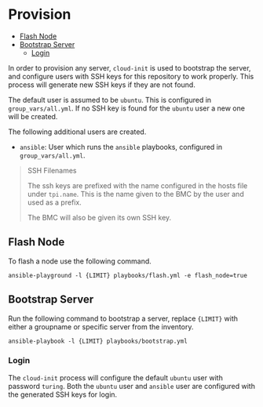 # Provision

- [Flash Node](#flash-node)
- [Bootstrap Server](#bootstrap-server)
  - [Login](#login)

In order to provision any server, `cloud-init` is used to bootstrap the server,
and configure users with SSH keys for this repository to work properly.
This process will generate new SSH keys if they are not found.

The default user is assumed to be `ubuntu`. This is configured in `group_vars/all.yml`.
If no SSH key is found for the `ubuntu` user a new one will be created.

The following additional users are created.

- `ansible`: User which runs the `ansible` playbooks, configured in `group_vars/all.yml`.

> SSH Filenames
>
> The ssh keys are prefixed with the name configured in the hosts file under `tpi.name`.
> This is the name given to the BMC by the user and used as a prefix.
>
> The BMC will also be given its own SSH key.

## Flash Node

To flash a node use the following command.

```shell
ansible-playground -l {LIMIT} playbooks/flash.yml -e flash_node=true
```

## Bootstrap Server

Run the following command to bootstrap a server, replace `{LIMIT}` with either a groupname
or specific server from the inventory.

```shell
ansible-playbook -l {LIMIT} playbooks/bootstrap.yml
```

### Login

The `cloud-init` process will configure the default `ubuntu` user with password `turing`.
Both the `ubuntu` user and `ansible` user are configured with the generated SSH keys for login.
